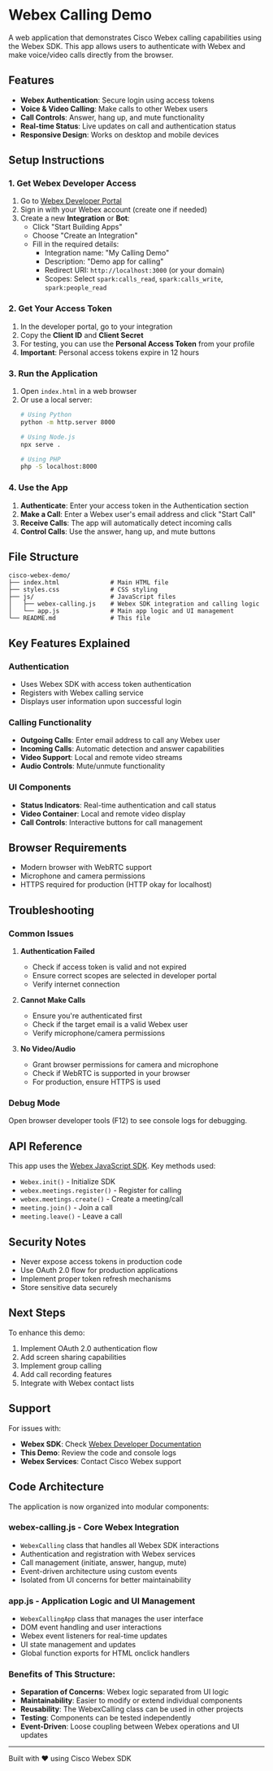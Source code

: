 # Webex Calling Demo

A web application that demonstrates Cisco Webex calling capabilities using the Webex SDK. This app allows users to authenticate with Webex and make voice/video calls directly from the browser.

## Features

- **Webex Authentication**: Secure login using access tokens
- **Voice & Video Calling**: Make calls to other Webex users
- **Call Controls**: Answer, hang up, and mute functionality
- **Real-time Status**: Live updates on call and authentication status
- **Responsive Design**: Works on desktop and mobile devices

## Setup Instructions

### 1. Get Webex Developer Access

1. Go to [Webex Developer Portal](https://developer.webex.com)
2. Sign in with your Webex account (create one if needed)
3. Create a new **Integration** or **Bot**:
   - Click "Start Building Apps"
   - Choose "Create an Integration"
   - Fill in the required details:
     - Integration name: "My Calling Demo"
     - Description: "Demo app for calling"
     - Redirect URI: `http://localhost:3000` (or your domain)
     - Scopes: Select `spark:calls_read`, `spark:calls_write`, `spark:people_read`

### 2. Get Your Access Token

1. In the developer portal, go to your integration
2. Copy the **Client ID** and **Client Secret**
3. For testing, you can use the **Personal Access Token** from your profile
4. **Important**: Personal access tokens expire in 12 hours

### 3. Run the Application

1. Open `index.html` in a web browser
2. Or use a local server:
   ```bash
   # Using Python
   python -m http.server 8000
   
   # Using Node.js
   npx serve .
   
   # Using PHP
   php -S localhost:8000
   ```

### 4. Use the App

1. **Authenticate**: Enter your access token in the Authentication section
2. **Make a Call**: Enter a Webex user's email address and click "Start Call"
3. **Receive Calls**: The app will automatically detect incoming calls
4. **Control Calls**: Use the answer, hang up, and mute buttons

## File Structure

```
cisco-webex-demo/
├── index.html              # Main HTML file
├── styles.css              # CSS styling
├── js/                     # JavaScript files
│   ├── webex-calling.js    # Webex SDK integration and calling logic
│   └── app.js              # Main app logic and UI management
└── README.md               # This file
```

## Key Features Explained

### Authentication
- Uses Webex SDK with access token authentication
- Registers with Webex calling service
- Displays user information upon successful login

### Calling Functionality
- **Outgoing Calls**: Enter email address to call any Webex user
- **Incoming Calls**: Automatic detection and answer capabilities
- **Video Support**: Local and remote video streams
- **Audio Controls**: Mute/unmute functionality

### UI Components
- **Status Indicators**: Real-time authentication and call status
- **Video Container**: Local and remote video display
- **Call Controls**: Interactive buttons for call management

## Browser Requirements

- Modern browser with WebRTC support
- Microphone and camera permissions
- HTTPS required for production (HTTP okay for localhost)

## Troubleshooting

### Common Issues

1. **Authentication Failed**
   - Check if access token is valid and not expired
   - Ensure correct scopes are selected in developer portal
   - Verify internet connection

2. **Cannot Make Calls**
   - Ensure you're authenticated first
   - Check if the target email is a valid Webex user
   - Verify microphone/camera permissions

3. **No Video/Audio**
   - Grant browser permissions for camera and microphone
   - Check if WebRTC is supported in your browser
   - For production, ensure HTTPS is used

### Debug Mode

Open browser developer tools (F12) to see console logs for debugging.

## API Reference

This app uses the [Webex JavaScript SDK](https://webex.github.io/webex-js-sdk/). Key methods used:

- `Webex.init()` - Initialize SDK
- `webex.meetings.register()` - Register for calling
- `webex.meetings.create()` - Create a meeting/call
- `meeting.join()` - Join a call
- `meeting.leave()` - Leave a call

## Security Notes

- Never expose access tokens in production code
- Use OAuth 2.0 flow for production applications
- Implement proper token refresh mechanisms
- Store sensitive data securely

## Next Steps

To enhance this demo:

1. Implement OAuth 2.0 authentication flow
2. Add screen sharing capabilities
3. Implement group calling
4. Add call recording features
5. Integrate with Webex contact lists

## Support

For issues with:
- **Webex SDK**: Check [Webex Developer Documentation](https://developer.webex.com/docs)
- **This Demo**: Review the code and console logs
- **Webex Services**: Contact Cisco Webex support

## Code Architecture

The application is now organized into modular components:

### **webex-calling.js** - Core Webex Integration
- `WebexCalling` class that handles all Webex SDK interactions
- Authentication and registration with Webex services
- Call management (initiate, answer, hangup, mute)
- Event-driven architecture using custom events
- Isolated from UI concerns for better maintainability

### **app.js** - Application Logic and UI Management
- `WebexCallingApp` class that manages the user interface
- DOM event handling and user interactions
- Webex event listeners for real-time updates
- UI state management and updates
- Global function exports for HTML onclick handlers

### Benefits of This Structure:
- **Separation of Concerns**: Webex logic separated from UI logic
- **Maintainability**: Easier to modify or extend individual components
- **Reusability**: The WebexCalling class can be used in other projects
- **Testing**: Components can be tested independently
- **Event-Driven**: Loose coupling between Webex operations and UI updates

---

Built with ❤️ using Cisco Webex SDK
